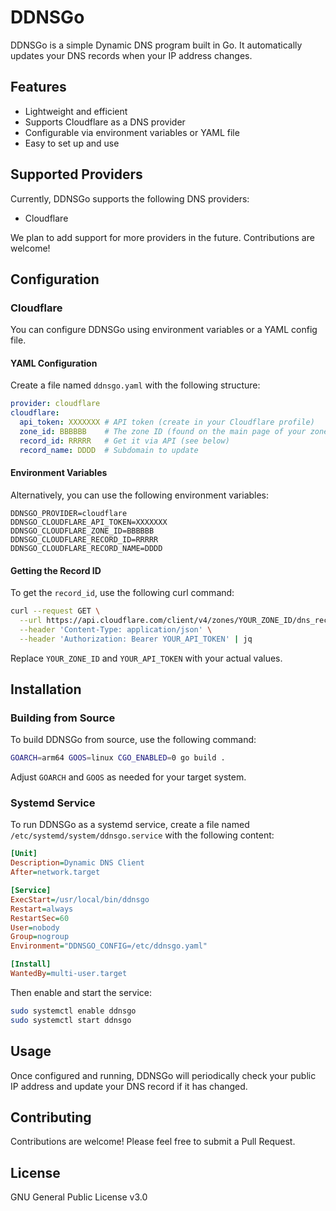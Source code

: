 # DDNSGo

DDNSGo is a simple Dynamic DNS program built in Go. It automatically updates your DNS records when your IP address changes.

## Features

- Lightweight and efficient
- Supports Cloudflare as a DNS provider
- Configurable via environment variables or YAML file
- Easy to set up and use

## Supported Providers

Currently, DDNSGo supports the following DNS providers:

- Cloudflare

We plan to add support for more providers in the future. Contributions are welcome!

## Configuration

### Cloudflare

You can configure DDNSGo using environment variables or a YAML config file.

#### YAML Configuration

Create a file named `ddnsgo.yaml` with the following structure:

```yaml
provider: cloudflare
cloudflare:
  api_token: XXXXXXX # API token (create in your Cloudflare profile)
  zone_id: BBBBBB    # The zone ID (found on the main page of your zone)
  record_id: RRRRR   # Get it via API (see below)
  record_name: DDDD  # Subdomain to update
```

#### Environment Variables

Alternatively, you can use the following environment variables:

```
DDNSGO_PROVIDER=cloudflare
DDNSGO_CLOUDFLARE_API_TOKEN=XXXXXXX
DDNSGO_CLOUDFLARE_ZONE_ID=BBBBBB
DDNSGO_CLOUDFLARE_RECORD_ID=RRRRR
DDNSGO_CLOUDFLARE_RECORD_NAME=DDDD
```

#### Getting the Record ID

To get the `record_id`, use the following curl command:

```bash
curl --request GET \
  --url https://api.cloudflare.com/client/v4/zones/YOUR_ZONE_ID/dns_records \
  --header 'Content-Type: application/json' \
  --header 'Authorization: Bearer YOUR_API_TOKEN' | jq
```

Replace `YOUR_ZONE_ID` and `YOUR_API_TOKEN` with your actual values.

## Installation

### Building from Source

To build DDNSGo from source, use the following command:

```bash
GOARCH=arm64 GOOS=linux CGO_ENABLED=0 go build .
```

Adjust `GOARCH` and `GOOS` as needed for your target system.

### Systemd Service

To run DDNSGo as a systemd service, create a file named `/etc/systemd/system/ddnsgo.service` with the following content:

```ini
[Unit]
Description=Dynamic DNS Client
After=network.target

[Service]
ExecStart=/usr/local/bin/ddnsgo
Restart=always
RestartSec=60
User=nobody
Group=nogroup
Environment="DDNSGO_CONFIG=/etc/ddnsgo.yaml"

[Install]
WantedBy=multi-user.target
```

Then enable and start the service:

```bash
sudo systemctl enable ddnsgo
sudo systemctl start ddnsgo
```

## Usage

Once configured and running, DDNSGo will periodically check your public IP address and update your DNS record if it has changed.

## Contributing

Contributions are welcome! Please feel free to submit a Pull Request.

## License

GNU General Public License v3.0
